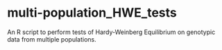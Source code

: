 # multi-population_HWE_tests
An R script to perform tests of Hardy-Weinberg Equilibrium on genotypic data from multiple populations.
